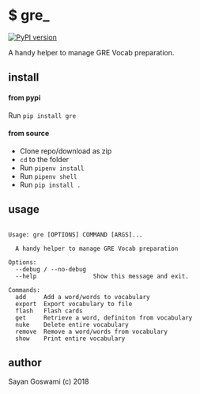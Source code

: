 # $ gre_
[![PyPI version](https://badge.fury.io/py/gre.svg)](https://pypi.org/project/gre/)

A handy helper to manage GRE Vocab preparation.

## install

#### from pypi

Run `pip install gre`

#### from source

- Clone repo/download as zip
- `cd` to the folder
- Run `pipenv install`
- Run `pipenv shell`
- Run `pip install .`

## usage

```

Usage: gre [OPTIONS] COMMAND [ARGS]...

  A handy helper to manage GRE Vocab preparation

Options:
  --debug / --no-debug
  --help                Show this message and exit.

Commands:
  add     Add a word/words to vocabulary
  export  Export vocabulary to file
  flash   Flash cards
  get     Retrieve a word, definiton from vocabulary
  nuke    Delete entire vocabulary
  remove  Remove a word/words from vocabulary
  show    Print entire vocabulary

```

## author
Sayan Goswami (c) 2018
